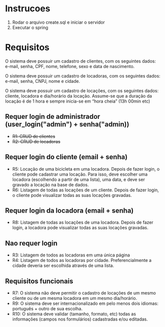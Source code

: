 # Instrucoes
1. Rodar o arquivo create.sql e iniciar o servidor
2. Executar o spring

# Requisitos
O sistema deve possuir um cadastro de clientes, com os seguintes dados: e-mail, senha, CPF,
nome, telefone, sexo e data de nascimento.

O sistema deve possuir um cadastro de locadoras, com os seguintes dados: e-mail, senha, CNPJ,
nome e cidade.

O sistema deve possuir um cadastro de locações, com os seguintes dados: cliente, locadora e
dia/horário da locação. Assume-se que a duração da locação é de 1 hora e sempre inicia-se em
“hora cheia” (13h 00min etc)

## Requer login de administrador (user_login("admin") + senha("admin))
* ~~R1: CRUD de clientes~~
* ~~R2: CRUD de locadoras~~

## Requer login do cliente (email + senha)
* R5: Locação de uma bicicleta em uma locadora.
Depois de fazer login, o cliente pode cadastrar uma locação. Para isso, deve escolher uma
locadora (escolhendo a partir de uma lista), uma data, e deve ser gravado a locação na base
de dados.
* R6: Listagem de todas as locações de um cliente.
Depois de fazer login, o cliente pode visualizar todas as suas locações gravadas.

## Requer login da locadora (email + senha)
* R8: Listagem de todas as locações de uma locadora. 
Depois de fazer login, a locadora pode visualizar todas as suas locações gravadas.

## Nao requer login
* R3: Listagem de todos as locadoras em uma única página
* R4: Listagem de todos as locadoras por cidade. 
Preferencialmente a cidade deveria ser escolhida através de uma lista.

## Requisitos funcionais
* R7: O sistema não deve permitir o cadastro de locações de um mesmo cliente ou de um
mesma locadora em um mesmo dia/horário.
* R9: O sistema deve ser internacionalizado em pelo menos dois idiomas: português + outro
de sua escolha.
* R10: O sistema deve validar (tamanho, formato, etc) todas as informações (campos nos
formulários) cadastradas e/ou editadas.